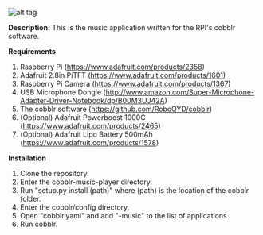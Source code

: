 ![alt tag](https://raw.githubusercontent.com/TheQYD/cobblr-music-player/master/music.png)

**Description:** This is the music application written for the RPI's cobblr software.

**Requirements**
 1. Raspberry Pi (https://www.adafruit.com/products/2358)
 2. Adafruit 2.8in PiTFT (https://www.adafruit.com/products/1601)
 3. Raspberry Pi Camera (https://www.adafruit.com/products/1367)
 4. USB Microphone Dongle (http://www.amazon.com/Super-Microphone-Adapter-Driver-Notebook/dp/B00M3UJ42A)
 5. The cobblr software (https://github.com/RoboQYD/cobblr)
 6. (Optional) Adafruit Powerboost 1000C (https://www.adafruit.com/products/2465)
 7. (Optional) Adafruit Lipo Battery 500mAh (https://www.adafruit.com/products/1578)

**Installation**
 1. Clone the repository.
 2. Enter the cobblr-music-player directory.
 3. Run "setup.py install (path)" where (path) is the location of the cobblr folder.
 4. Enter the cobblr/config directory.
 5. Open "cobblr.yaml" and add "-music" to the list of applications.
 6. Run cobblr.


